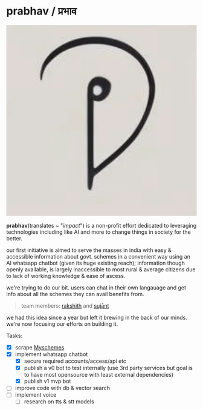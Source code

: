 # prabhav / प्रभाव
![prabhav_icon](./assets/prabhav_icon.webp)

**prabhav**(translates ~ "*impact*") is a non-profit effort dedicated to leveraging technologies including like AI and more to change things in society for the better.


our first initiative is aimed to serve the masses in india with easy & accessible information about govt. schemes in a convenient way using an AI whatsapp chatbot (given its huge existing reach); information though openly available, is largely inaccessible to most rural & average citizens due to lack of working knowledge & ease of ascess.

we're trying to do our bit. users can chat in their own langauage and get info about all the schemes they can avail benefits from. 

> team members: [rakshith](https://x.com/rakshithsajjan) and [sujānt](https://x.com/sujantkumarkv) 

we had this idea since a year but left it brewing in the back of our minds. we're now focusing our efforts on building it. 

Tasks:
- [x] scrape [Myschemes](https://www.myscheme.gov.in)
- [x] implement whatsapp chatbot
    - [x] secure required accounts/access/api etc
    - [x] publish a v0 bot to test internally (use 3rd party services but goal is to have most opensource with least external dependencies)
    - [x] publish v1 mvp bot
- [ ] improve code with db & vector search
- [ ] implement voice
    - [ ] research on tts & stt models
